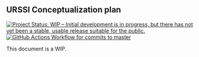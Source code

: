 ## URSSI Conceptualization plan

<!-- badges: start -->
[![Project Status: WIP – Initial development is in progress, but there has not yet been a stable, usable release suitable for the public.](https://www.repostatus.org/badges/latest/wip.svg)](https://www.repostatus.org/#wip)
[![GitHub Actions Workflow for commits to master](https://github.com/si2-urssi/plan/workflows/Render-Book-from-master/badge.svg)](https://github.com/si2-urssi/plan/actions?query=workflow%3ARender-Book-from-master)
<!-- badges: end -->

This document is a WIP.
  
